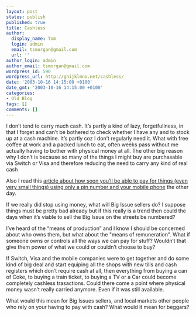 ```yaml
---
layout: post
status: publish
published: true
title: Cashless
author:
  display_name: Tom
  login: admin
  email: tsmorgan@gmail.com
  url: ''
author_login: admin
author_email: tsmorgan@gmail.com
wordpress_id: 590
wordpress_url: http://ghijklmno.net/cashless/
date: '2003-10-16 14:15:00 +0100'
date_gmt: '2003-10-16 14:15:00 +0100'
categories:
- Old Blog
tags: []
comments: []
---
```

<!-- more -->

<p>I don&#8217;t tend to carry much cash. It&#8217;s partly a kind of lazy, forgetfullness, in that I forget and can&#8217;t be bothered to check whether I have any and to stock up at a cash machine. It&#8217;s partly coz I don&#8217;t regularly need it. What with free coffee at work and a packed lunch to eat, often weeks pass without me actually having to bother with physical money at all. The other big reason why I don&#8217;t is because so many of the things I might buy are purchasable via Switch or Visa and therefore reducing the need to carry any kind of real cash</p>

<p>Also I read this <a href="http://www.ananova.com/news/story/sm_828926.html?menu=news.latestheadlines"
>article about how soon you&#8217;ll be able to pay for things (even very small things) using only a pin number and your mobile phone</a> the other day.</p>

<p>If we really did stop using money, what will Big Issue sellers do? I suppose things must be pretty bad already but if this really is a trend then could the days when it&#8217;s viable to sell the Big Issue on the streets be numbered?</p>

<p>I&#8217;ve heard of the &#8220;means of production&#8221; and I know I should be concerned about who owns them, but what about the "means of remuneration". What if someone owns or controls all the ways we can pay for stuff? Wouldn&#8217;t that give them power of what we could or couldn&#8217;t choose to buy?</p>

<p>If Switch, Visa and the mobile companies were to get together and do some kind of big deal and start equiping all the shops with new tills and cash registers which don&#8217;t require cash at all, then everything from buying a can of Coke, to buying a train ticket, to buying a TV or a Car could become completely cashless trasactions. Could there come a point where physical money wasn&#8217;t really carried anymore. Even if it was still available.</p>

<p>What would this mean for Big Issues sellers, and local markets other people who rely on your having to pay with cash? What would it mean for beggars?</p>

